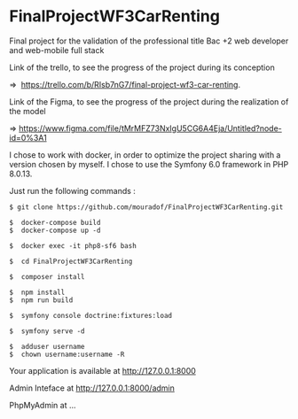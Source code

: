# FinalProjectWF3CarRenting

Final project for the validation of the professional title Bac +2 web developer and web-mobile full stack 

Link of the trello, to see the progress of the project during its conception 

=> &nbsp;https://trello.com/b/RIsb7nG7/final-project-wf3-car-renting.

Link of the Figma, to see the progress of the project during the realization of the model

=>  https://www.figma.com/file/tMrMFZ73NxIgU5CG6A4Eja/Untitled?node-id=0%3A1

I chose to work with docker, in order to optimize the project sharing with a version chosen by myself. I chose to use the Symfony 6.0 framework in PHP 8.0.13.

Just run the following commands :

```
$ git clone https://github.com/mouradof/FinalProjectWF3CarRenting.git
```
 
```
$  docker-compose build
$  docker-compose up -d
```
```
$  docker exec -it php8-sf6 bash
```
```
$  cd FinalProjectWF3CarRenting
```

```
$  composer install
```

```
$  npm install
$  npm run build
```

```
$  symfony console doctrine:fixtures:load
```

```
$  symfony serve -d
```

```
$  adduser username
$  chown username:username -R
```

Your application is available at http://127.0.0.1:8000

Admin Inteface at http://127.0.0.1:8000/admin

PhpMyAdmin at ...
